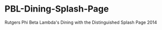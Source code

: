 PBL-Dining-Splash-Page
======================

Rutgers Phi Beta Lambda's Dining with the Distinguished Splash Page 2014
